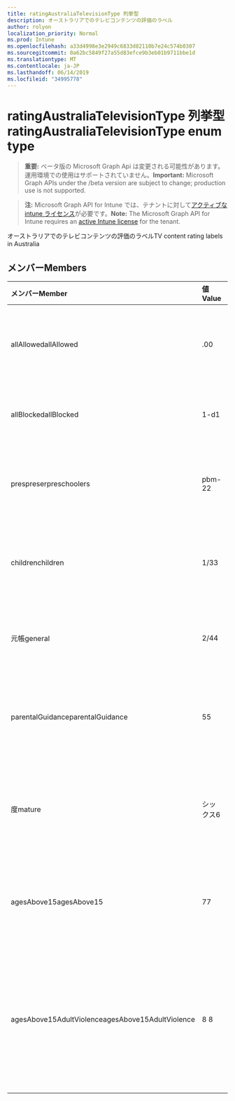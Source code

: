 ```yaml
---
title: ratingAustraliaTelevisionType 列挙型
description: オーストラリアでのテレビコンテンツの評価のラベル
author: rolyon
localization_priority: Normal
ms.prod: Intune
ms.openlocfilehash: a33d4998e3e2949c6833d82110b7e24c574b0307
ms.sourcegitcommit: 0a62bc5849f27a55d83efce9b3eb01b9711bbe1d
ms.translationtype: MT
ms.contentlocale: ja-JP
ms.lasthandoff: 06/14/2019
ms.locfileid: "34995778"
---
```

# <a name="ratingaustraliatelevisiontype-enum-type"></a><span data-ttu-id="2a157-103">ratingAustraliaTelevisionType 列挙型</span><span class="sxs-lookup"><span data-stu-id="2a157-103">ratingAustraliaTelevisionType enum type</span></span>

> <span data-ttu-id="2a157-104">**重要:** ベータ版の Microsoft Graph Api は変更される可能性があります。運用環境での使用はサポートされていません。</span><span class="sxs-lookup"><span data-stu-id="2a157-104">**Important:** Microsoft Graph APIs under the /beta version are subject to change; production use is not supported.</span></span>

> <span data-ttu-id="2a157-105">**注:** Microsoft Graph API for Intune では、テナントに対して[アクティブな intune ライセンス](https://go.microsoft.com/fwlink/?linkid=839381)が必要です。</span><span class="sxs-lookup"><span data-stu-id="2a157-105">**Note:** The Microsoft Graph API for Intune requires an [active Intune license](https://go.microsoft.com/fwlink/?linkid=839381) for the tenant.</span></span>

<span data-ttu-id="2a157-106">オーストラリアでのテレビコンテンツの評価のラベル</span><span class="sxs-lookup"><span data-stu-id="2a157-106">TV content rating labels in Australia</span></span>

## <a name="members"></a><span data-ttu-id="2a157-107">メンバー</span><span class="sxs-lookup"><span data-stu-id="2a157-107">Members</span></span>
|<span data-ttu-id="2a157-108">メンバー</span><span class="sxs-lookup"><span data-stu-id="2a157-108">Member</span></span>|<span data-ttu-id="2a157-109">値</span><span class="sxs-lookup"><span data-stu-id="2a157-109">Value</span></span>|<span data-ttu-id="2a157-110">説明</span><span class="sxs-lookup"><span data-stu-id="2a157-110">Description</span></span>|
|:---|:---|:---|
|<span data-ttu-id="2a157-111">allAllowed</span><span class="sxs-lookup"><span data-stu-id="2a157-111">allAllowed</span></span>|<span data-ttu-id="2a157-112">.0</span><span class="sxs-lookup"><span data-stu-id="2a157-112">0</span></span>|<span data-ttu-id="2a157-113">既定値、すべてのテレビ番組にコンテンツを表示する</span><span class="sxs-lookup"><span data-stu-id="2a157-113">Default value, allow all TV shows content</span></span>|
|<span data-ttu-id="2a157-114">allBlocked</span><span class="sxs-lookup"><span data-stu-id="2a157-114">allBlocked</span></span>|<span data-ttu-id="2a157-115">1-d</span><span class="sxs-lookup"><span data-stu-id="2a157-115">1</span></span>|<span data-ttu-id="2a157-116">すべてのテレビ番組の内容を許可しない</span><span class="sxs-lookup"><span data-stu-id="2a157-116">Do not allow any TV shows content</span></span>|
|<span data-ttu-id="2a157-117">prespreser</span><span class="sxs-lookup"><span data-stu-id="2a157-117">preschoolers</span></span>|<span data-ttu-id="2a157-118">pbm-2</span><span class="sxs-lookup"><span data-stu-id="2a157-118">2</span></span>|<span data-ttu-id="2a157-119">P 分類は、preschoolers に対して使用されます。</span><span class="sxs-lookup"><span data-stu-id="2a157-119">The P classification is intended for preschoolers</span></span>|
|<span data-ttu-id="2a157-120">children</span><span class="sxs-lookup"><span data-stu-id="2a157-120">children</span></span>|<span data-ttu-id="2a157-121">1/3</span><span class="sxs-lookup"><span data-stu-id="2a157-121">3</span></span>|<span data-ttu-id="2a157-122">C の分類は、14の下の子を対象としています。</span><span class="sxs-lookup"><span data-stu-id="2a157-122">The C classification is intended for children under 14</span></span>|
|<span data-ttu-id="2a157-123">元帳</span><span class="sxs-lookup"><span data-stu-id="2a157-123">general</span></span>|<span data-ttu-id="2a157-124">2/4</span><span class="sxs-lookup"><span data-stu-id="2a157-124">4</span></span>|<span data-ttu-id="2a157-125">G 分類は、すべての年齢に適しています。</span><span class="sxs-lookup"><span data-stu-id="2a157-125">The G classification is suitable for all ages</span></span>|
|<span data-ttu-id="2a157-126">parentalGuidance</span><span class="sxs-lookup"><span data-stu-id="2a157-126">parentalGuidance</span></span>|<span data-ttu-id="2a157-127">5</span><span class="sxs-lookup"><span data-stu-id="2a157-127">5</span></span>|<span data-ttu-id="2a157-128">閲覧者には PG 分類が推奨されています</span><span class="sxs-lookup"><span data-stu-id="2a157-128">The PG classification is recommended for young viewers</span></span>|
|<span data-ttu-id="2a157-129">度</span><span class="sxs-lookup"><span data-stu-id="2a157-129">mature</span></span>|<span data-ttu-id="2a157-130">シックス</span><span class="sxs-lookup"><span data-stu-id="2a157-130">6</span></span>|<span data-ttu-id="2a157-131">15を超える閲覧者には M 分類が推奨されています</span><span class="sxs-lookup"><span data-stu-id="2a157-131">The M classification is recommended for viewers over 15</span></span>|
|<span data-ttu-id="2a157-132">agesAbove15</span><span class="sxs-lookup"><span data-stu-id="2a157-132">agesAbove15</span></span>|<span data-ttu-id="2a157-133">7</span><span class="sxs-lookup"><span data-stu-id="2a157-133">7</span></span>|<span data-ttu-id="2a157-134">MA15 + 分類は15以下の閲覧者には適していません</span><span class="sxs-lookup"><span data-stu-id="2a157-134">The MA15+ classification is not suitable for viewers under 15</span></span>|
|<span data-ttu-id="2a157-135">agesAbove15AdultViolence</span><span class="sxs-lookup"><span data-stu-id="2a157-135">agesAbove15AdultViolence</span></span>|<span data-ttu-id="2a157-136">8 </span><span class="sxs-lookup"><span data-stu-id="2a157-136">8</span></span>|<span data-ttu-id="2a157-137">AV15 + 分類は、15の下の閲覧者には適していません。成人の暴力に固有のものです。</span><span class="sxs-lookup"><span data-stu-id="2a157-137">The AV15+ classification is not suitable for viewers under 15, adult violence-specific</span></span>|





